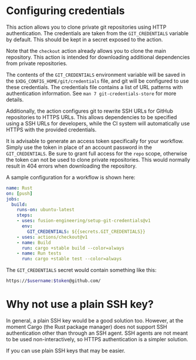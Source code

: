 # Configuring credentials

This action allows you to clone private git repositories using HTTP authentication.
The credentials are taken from the `GIT_CREDENTIALS` variable by default.
This should be kept in a secret exposed to the action.

Note that the `checkout` action already allows you to clone the main repository.
This action is intended for downloading additional dependencies from private repositories.

The contents of the `GIT_CREDENTIALS` environment variable will be saved in the `$XDG_CONFIG_HOME/git/credentials` file,
and git will be configured to use these credentials.
The credentials file contains a list of URL patterns with authentication information.
See `man 7 git-credentials-store` for more details.

Additionally, the action configures git to rewrite SSH URLs for GitHub repositories to HTTPS URLs.
This allows dependencies to be specified using a SSH URLs for developers,
while the CI system will automatically use HTTPS with the provided credentials.

It is advisable to generate an access token specifically for your workflow.
Simply use the token in place of an account password in the `GIT_CREDENTIALS`.
Be sure to grant full access for the `repo` scope,
otherwise the token can not be used to clone private repositories.
This would normally result in 404 errors when downloading the repository.

A sample configuration for a workflow is shown here:
```yaml
name: Rust
on: [push]
jobs:
  build:
    runs-on: ubuntu-latest
    steps:
    - uses: fusion-engineering/setup-git-credentials@v1
      env:
        GIT_CREDENTIALS: ${{secrets.GIT_CREDENTIALS}}
    - uses: actions/checkout@v1
    - name: Build
      run: cargo +stable build --color=always
    - name: Run tests
      run: cargo +stable test --color=always
```

The `GIT_CREDENTIALS` secret would contain something like this:
```sh
https://$username:$token@github.com/
```

# Why not use a plain SSH key?
In general, a plain SSH key would be a good solution too.
However, at the moment Cargo (the Rust package manager) does not support SSH authentication other than through an SSH agent.
SSH agents are not meant to be used non-interactively, so HTTPS authentication is a simpler solution.

If you can use plain SSH keys that may be easier.
